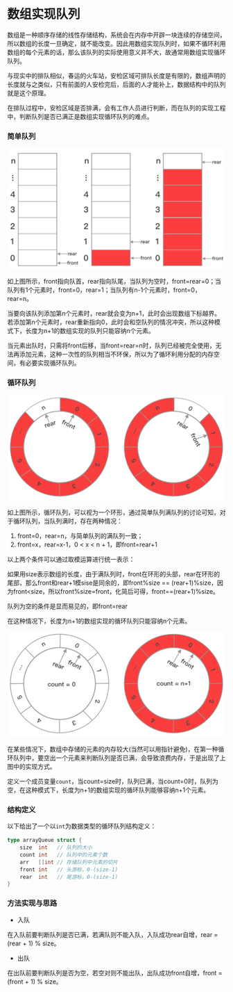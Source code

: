 # 数组实现队列

数组是一种顺序存储的线性存储结构，系统会在内存中开辟一块连续的存储空间，所以数组的长度一旦确定，就不能改变。因此用数组实现队列时，如果不循环利用数组的每个元素的话，那么该队列的实际使用意义并不大，故通常用数组实现循环队列。

与现实中的排队相似，春运的火车站，安检区域可排队长度是有限的，数组声明的长度就与之类似，只有前面的人安检完后，后面的人才能补上，数据结构中的队列就是这个原理。

在排队过程中，安检区域是否排满，会有工作人员进行判断，而在队列的实现工程中，判断队列是否已满正是数组实现循环队列的难点。

### 简单队列

![数组队列](./img/array_queue.jpg)

如上图所示，front指向队首，rear指向队尾，当队列为空时，front=rear=0；当队列有1个元素时，front=0，rear=1；当队列有n-1个元素时，front=0，rear=n。

当要向该队列添加第n个元素时，rear就会变为n+1，此时会出现数组下标越界。若添加第n个元素时，rear重新指向0，此时会和空队列的情况冲突，所以这种模式下，长度为n+1的数组实现的队列只能容纳n个元素。

当元素出队时，只需将front后移，当front=rear=n时，队列已经被完全使用，无法再添加元素，这种一次性的队列相当不环保，所以为了循环利用分配的内存空间，有必要实现循环队列。

### 循环队列

![数组循环队列](./img/array_queue_cycle.jpg)

如上图所示，循环队列，可以视为一个环形，通过简单队列满队列的讨论可知，对于循环队列，当队列满时，存在两种情况：

1. front=0，rear=n，与简单队列的满队列一致；
2. front=x，rear=x-1，0 < x < n + 1，即front=rear+1

以上两个条件可以通过取模运算进行统一表示：

如果用size表示数组的长度，由于满队列时，front在环形的头部，rear在环形的尾部，那么front和rear+1模sise是同余的，即front%size == (rear+1)%size，因为front<size，所以front%size=front，化简后可得，front==(rear+1)%size。

队列为空的条件是显而易见的，即front=rear

在这种情况下，长度为n+1的数组实现的循环队列只能容纳n个元素。

![数组满循环队列](./img/array_queue_cycle_full.jpg)

在某些情况下，数组中存储的元素的内存较大(当然可以用指针避免)，在第一种循环队列中，要空出一个元素来判断队列是否已满，会导致浪费内存，于是出现了上图中的实现方式。

定义一个成员变量`count`，当count=size时，队列已满，当count=0时，队列为空，在这种模式下，长度为n+1的数组实现的循环队列能够容纳n+1个元素。

### 结构定义

以下给出了一个以`int`为数据类型的循环队列结构定义：

```go
type arrayQueue struct {
	size  int   // 队列的大小
	count int   // 队列中的元素个数
	arr   []int // 存储队列中元素的切片
	front int   // 头游标，0-(size-1)
	rear  int   // 尾游标，0-(size-1)
}
```

### 方法实现与思路

* 入队

在入队前要判断队列是否已满，若满队则不能入队，入队成功rear自增，rear = (rear + 1) % size。

* 出队

在出队前要判断队列是否为空，若空对则不能出队，出队成功front自增，front = (front + 1) % size。
